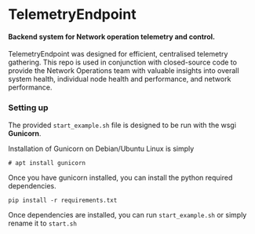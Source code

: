 # TelemetryEndpoint
#### Backend system for Network operation telemetry and control.

TelemetryEndpoint was designed for efficient, centralised telemetry gathering. This repo is used in conjunction with closed-source code to provide the Network Operations team with valuable insights into overall system health, individual node health and performance, and network performance.

### Setting up

The provided ``start_example.sh`` file is designed to be run with the wsgi **Gunicorn**.

Installation of Gunicorn on Debian/Ubuntu Linux is simply

```
# apt install gunicorn
```

Once you have gunicorn installed, you can install the python required dependencies.

```
pip install -r requirements.txt
```

Once dependencies are installed, you can run ``start_example.sh`` or simply rename it to ``start.sh``

